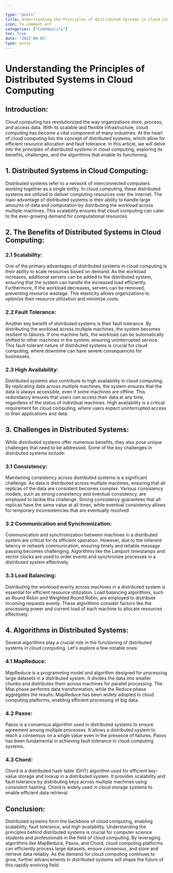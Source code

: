 ```yaml
---

type: "posts"
title: Understanding the Principles of Distributed Systems in Cloud Computing
icon: fa-comment-alt
categories: ["CodeQuality"]
toc: true
date: "2022-08-05"
type: posts
---
```





# Understanding the Principles of Distributed Systems in Cloud Computing

## Introduction:

Cloud computing has revolutionized the way organizations store, process, and access data. With its scalable and flexible infrastructure, cloud computing has become a vital component of many industries. At the heart of cloud computing lies the concept of distributed systems, which allow for efficient resource allocation and fault tolerance. In this article, we will delve into the principles of distributed systems in cloud computing, exploring its benefits, challenges, and the algorithms that enable its functioning.

## 1. Distributed Systems in Cloud Computing:

Distributed systems refer to a network of interconnected computers working together as a single entity. In cloud computing, these distributed systems are utilized to deliver computing resources over the internet. The main advantage of distributed systems is their ability to handle large amounts of data and computation by distributing the workload across multiple machines. This scalability ensures that cloud computing can cater to the ever-growing demand for computational resources.

## 2. The Benefits of Distributed Systems in Cloud Computing:

### 2.1 Scalability:

One of the primary advantages of distributed systems in cloud computing is their ability to scale resources based on demand. As the workload increases, additional servers can be added to the distributed system, ensuring that the system can handle the increased load efficiently. Furthermore, if the workload decreases, servers can be removed, preventing resource wastage. This elasticity allows organizations to optimize their resource utilization and minimize costs.

### 2.2 Fault Tolerance:

Another key benefit of distributed systems is their fault tolerance. By distributing the workload across multiple machines, the system becomes resilient to failures. If one machine fails, the workload can be automatically shifted to other machines in the system, ensuring uninterrupted service. This fault-tolerant nature of distributed systems is crucial for cloud computing, where downtime can have severe consequences for businesses.

### 2.3 High Availability:

Distributed systems also contribute to high availability in cloud computing. By replicating data across multiple machines, the system ensures that the data is always accessible, even if some machines are offline. This redundancy ensures that users can access their data at any time, regardless of the status of individual machines. High availability is a critical requirement for cloud computing, where users expect uninterrupted access to their applications and data.

## 3. Challenges in Distributed Systems:

While distributed systems offer numerous benefits, they also pose unique challenges that need to be addressed. Some of the key challenges in distributed systems include:

### 3.1 Consistency:

Maintaining consistency across distributed systems is a significant challenge. As data is distributed across multiple machines, ensuring that all replicas of the data are consistent becomes complex. Various consistency models, such as strong consistency and eventual consistency, are employed to tackle this challenge. Strong consistency guarantees that all replicas have the same value at all times, while eventual consistency allows for temporary inconsistencies that are eventually resolved.

### 3.2 Communication and Synchronization:

Communication and synchronization between machines in a distributed system are critical for its efficient operation. However, due to the inherent latency in network communication, ensuring timely and reliable message passing becomes challenging. Algorithms like the Lamport timestamps and vector clocks are used to order events and synchronize processes in a distributed system effectively.

### 3.3 Load Balancing:

Distributing the workload evenly across machines in a distributed system is essential for efficient resource utilization. Load balancing algorithms, such as Round Robin and Weighted Round Robin, are employed to distribute incoming requests evenly. These algorithms consider factors like the processing power and current load of each machine to allocate resources effectively.

## 4. Algorithms in Distributed Systems:

Several algorithms play a crucial role in the functioning of distributed systems in cloud computing. Let's explore a few notable ones:

### 4.1 MapReduce:

MapReduce is a programming model and algorithm designed for processing large datasets in a distributed system. It divides the data into smaller chunks and distributes them across machines for parallel processing. The Map phase performs data transformation, while the Reduce phase aggregates the results. MapReduce has been widely adopted in cloud computing platforms, enabling efficient processing of big data.

### 4.2 Paxos:

Paxos is a consensus algorithm used in distributed systems to ensure agreement among multiple processes. It allows a distributed system to reach a consensus on a single value even in the presence of failures. Paxos has been fundamental in achieving fault tolerance in cloud computing systems.

### 4.3 Chord:

Chord is a distributed hash table (DHT) algorithm used for efficient key-value storage and lookup in a distributed system. It provides scalability and fault tolerance by distributing keys across multiple machines using consistent hashing. Chord is widely used in cloud storage systems to enable efficient data retrieval.

## Conclusion:

Distributed systems form the backbone of cloud computing, enabling scalability, fault tolerance, and high availability. Understanding the principles behind distributed systems is crucial for computer science students and professionals in the field of cloud computing. By leveraging algorithms like MapReduce, Paxos, and Chord, cloud computing platforms can efficiently process large datasets, ensure consensus, and store and retrieve data reliably. As the demand for cloud computing continues to grow, further advancements in distributed systems will shape the future of this rapidly evolving field.